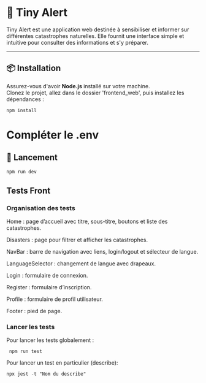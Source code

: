 # 🚨 Tiny Alert

Tiny Alert est une application web destinée à sensibiliser et informer sur différentes catastrophes naturelles. Elle fournit une interface simple et intuitive pour consulter des informations et s'y préparer.

---

## 📦 Installation

Assurez-vous d'avoir **Node.js** installé sur votre machine.  
Clonez le projet, allez dans le dossier 'frontend_web', puis installez les dépendances :

```bash
npm install
```

# Compléter le .env

## 🚀 Lancement

```bash
npm run dev
```

## Tests Front  

### Organisation des tests

Home : page d’accueil avec titre, sous-titre, boutons et liste des catastrophes.

Disasters : page pour filtrer et afficher les catastrophes.

NavBar : barre de navigation avec liens, login/logout et sélecteur de langue.

LanguageSelector : changement de langue avec drapeaux.

Login : formulaire de connexion.

Register : formulaire d’inscription.

Profile : formulaire de profil utilisateur.

Footer : pied de page.


### Lancer les tests 

Pour lancer les tests globalement : 

``` npm run test```

Pour lancer un test en particulier (describe): 

``` npx jest -t "Nom du describe" ```